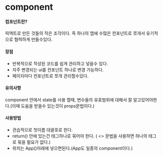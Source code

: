 # component

#### 컴포넌트란?

릭액트로 만든 것들의 작은 조각이다. 즉 하나의 앱에 수많은 컨포넌트로 쪼개서 유기적으로 협력하게 만들수있다. 

#### 장점

* 반복적으로 작성된 코드를 쉽게 관리하고 넣을수 있다.
* 자주 변경되는 ui를 컨포넌트 하나로 변경 가능하다.
* 페이지마다 컨포넌트로 쪼개 관리할수있다.

#### 유의사항

component 안에서 state를 사용 할때, 변수들의 유효범위에 대해서 잘 알고있어야한다.\(이때 도움을 받을수 있는것이 props문법이다.\)

#### 사용방법

* 관습적으로 첫이름 대괄호로 한다.
* return\(\) 안에 있는건 태그하나로 묶어야 한다. \( &lt;&gt; 문법을 사용하면 하나의 태그로 묶을 필요가 없다.\)
* 위치는 App\(\)아래에 넣으면된다.\(App도 일종의 component이다.\)

